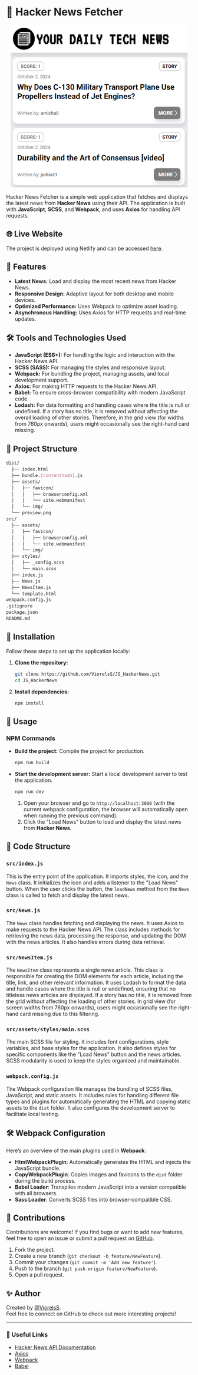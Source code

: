 # 📰 Hacker News Fetcher

<p align="center">
  <img src="src/assets/img/preview.png" alt="Preview" style="max-width: 100%; height: auto;">
</p>

Hacker News Fetcher is a simple web application that fetches and displays the latest news from **Hacker News** using their API. The application is built with **JavaScript**, **SCSS**, and **Webpack**, and uses **Axios** for handling API requests.

## 🌐 Live Website

The project is deployed using Netlify and can be accessed [here](https://js-hackernews.netlify.app/).

## 🚀 Features

-   **Latest News:** Load and display the most recent news from Hacker News.
-   **Responsive Design:** Adaptive layout for both desktop and mobile devices.
-   **Optimized Performance:** Uses Webpack to optimize asset loading.
-   **Asynchronous Handling:** Uses Axios for HTTP requests and real-time updates.

## 🛠️ Tools and Technologies Used

-   **JavaScript (ES6+):** For handling the logic and interaction with the Hacker News API.
-   **SCSS (SASS):** For managing the styles and responsive layout.
-   **Webpack:** For bundling the project, managing assets, and local development support.
-   **Axios:** For making HTTP requests to the Hacker News API.
-   **Babel:** To ensure cross-browser compatibility with modern JavaScript code.
-   **Lodash:** For data formatting and handling cases where the title is null or undefined. If a story has no title, it is removed without affecting the overall loading of other stories. Therefore, in the grid view (for widths from 760px onwards), users might occasionally see the right-hand card missing.

## 📁 Project Structure

```bash
dist/
  ├── index.html
  ├── bundle.[contenthash].js
  ├── assets/
  │   ├── favicon/
  │   │   ├── browserconfig.xml
  │   │   └── site.webmanifest
  │   └── img/
  └── preview.png
src/
  ├── assets/
  │   ├── favicon/
  │   │   ├── browserconfig.xml
  │   │   └── site.webmanifest
  │   └── img/
  ├── styles/
  │   ├── _config.scss
  │   └── main.scss
  ├── index.js
  ├── News.js
  ├── NewsItem.js
  └── template.html
webpack.config.js
.gitignore
package.json
README.md
```

## 🔧 Installation

Follow these steps to set up the application locally:

1. **Clone the repository:**

    ```bash
    git clone https://github.com/ViorelsS/JS_HackerNews.git
    cd JS_HackerNews
    ```

2. **Install dependencies:**

    ```bash
    npm install
    ```

## 🚀 Usage

### NPM Commands

-   **Build the project:** Compile the project for production.

    ```bash
    npm run build
    ```

-   **Start the development server:** Start a local development server to test the application.

    ```bash
    npm run dev
    ```

    1. Open your browser and go to `http://localhost:3000` (with the current webpack configuration, the browser will automatically open when running the previous command).
    2. Click the "Load News" button to load and display the latest news from **Hacker News**.

## 📑 Code Structure

### `src/index.js`

This is the entry point of the application. It imports styles, the icon, and the `News` class. It initializes the icon and adds a listener to the "Load News" button. When the user clicks the button, the `loadNews` method from the `News` class is called to fetch and display the latest news.

### `src/News.js`

The `News` class handles fetching and displaying the news. It uses Axios to make requests to the Hacker News API. The class includes methods for retrieving the news data, processing the response, and updating the DOM with the news articles. It also handles errors during data retrieval.

### `src/NewsItem.js`

The `NewsItem` class represents a single news article. This class is responsible for creating the DOM elements for each article, including the title, link, and other relevant information. It uses Lodash to format the data and handle cases where the title is null or undefined, ensuring that no titleless news articles are displayed. If a story has no title, it is removed from the grid without affecting the loading of other stories. In grid view (for screen widths from 760px onwards), users might occasionally see the right-hand card missing due to this filtering.

### `src/assets/styles/main.scss`

The main SCSS file for styling. It includes font configurations, style variables, and base styles for the application. It also defines styles for specific components like the "Load News" button and the news articles. SCSS modularity is used to keep the styles organized and maintainable.

### `webpack.config.js`

The Webpack configuration file manages the bundling of SCSS files, JavaScript, and static assets. It includes rules for handling different file types and plugins for automatically generating the HTML and copying static assets to the `dist` folder. It also configures the development server to facilitate local testing.

## 🛠️ Webpack Configuration

Here’s an overview of the main plugins used in **Webpack**:

-   **HtmlWebpackPlugin**: Automatically generates the HTML and injects the JavaScript bundle.
-   **CopyWebpackPlugin**: Copies images and favicons to the `dist` folder during the build process.
-   **Babel Loader**: Transpiles modern JavaScript into a version compatible with all browsers.
-   **Sass Loader**: Converts SCSS files into browser-compatible CSS.

## 🤝 Contributions

Contributions are welcome! If you find bugs or want to add new features, feel free to open an issue or submit a pull request on [GitHub](https://github.com/ViorelsS/JS_HackerNews).

1. Fork the project.
2. Create a new branch (`git checkout -b feature/NewFeature`).
3. Commit your changes (`git commit -m 'Add new feature'`).
4. Push to the branch (`git push origin feature/NewFeature`).
5. Open a pull request.

## ✨ Author

Created by [@ViorelsS](https://github.com/ViorelsS).  
Feel free to connect on GitHub to check out more interesting projects!

---

### 📄 Useful Links

-   [Hacker News API Documentation](https://github.com/HackerNews/API)
-   [Axios](https://axios-http.com/docs/intro)
-   [Webpack](https://webpack.js.org/)
-   [Babel](https://babeljs.io/)
